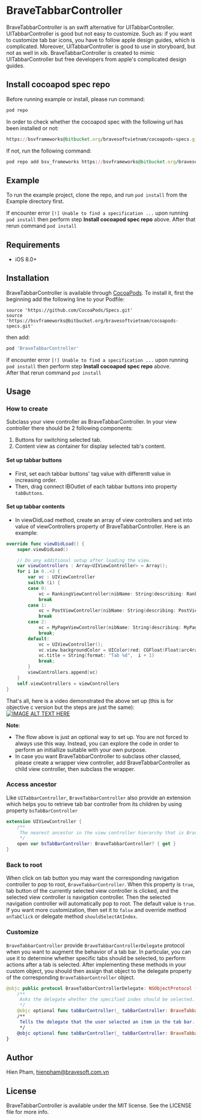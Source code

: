 # BraveTabbarController

BraveTabbarController is an swift alternative for UITabbarController. UITabbarController is good but not easy to customize. Such as: if you want to customize tab bar icons, you have to follow apple design guides, which is complicated. Moreover, UITabbarController is good to use in storyboard, but not as well in xib. BraveTabbarController is created to mimic UITabbarController but free developers from apple's complicated design guides.

## Install cocoapod spec repo
Before running example or install, please run command:  
```ruby
pod repo
```
In order to check whether the cocoapod spec with the following url has been installed or not:  
```ruby
https://bsvframeworks@bitbucket.org/bravesoftvietnam/cocoapods-specs.git
```
If not, run the following command:  
```ruby
pod repo add bsv_frameworks https://bsvframeworks@bitbucket.org/bravesoftvietnam/cocoapods-specs.git
```
## Example

To run the example project, clone the repo, and run `pod install` from the Example directory first.

If encounter error `[!] Unable to find a specification ...` upon running `pod install` then perform step **Install cocoapod spec repo** above.
After that rerun command `pod install`

## Requirements
- iOS 8.0+

## Installation

BraveTabbarController is available through [CocoaPods](https://cocoapods.org). To install it, first the beginning add the following line to your Podfile:  
```
source 'https://github.com/CocoaPods/Specs.git'
source 'https://bsvframeworks@bitbucket.org/bravesoftvietnam/cocoapods-specs.git'
```  
then add:  
```ruby
pod 'BraveTabbarController'
```
If encounter error `[!] Unable to find a specification ...` upon running `pod install` then perform step **Install cocoapod spec repo** above.  
After that rerun command `pod install`

## Usage

### How to create

Subclass your view controller as BraveTabbarController. In your view controller there should be 2 following components: 
1. Buttons for switching selected tab.
2. Content view as container for display selected tab's content.

#### Set up tabbar buttons
- First, set each tabbar buttons' tag value with differentt value in increasing order. 
- Then, drag connect IBOutlet of each tabbar buttons into property `tabButtons`.

#### Set up tabbar contents
- In viewDidLoad method, create an array of view controllers and set into value of viewControllers property of BraveTabbarController. Here is an example:  

```swift
override func viewDidLoad() {
    super.viewDidLoad()

    // Do any additional setup after loading the view.
    var viewControllers : Array<UIViewController> = Array();
    for i in 0..<3 {
        var vc : UIViewController
        switch (i) {
        case 0:
            vc = RankingViewController(nibName: String(describing: RankingViewController.self), bundle:nil)
            break
        case 1:
            vc = PostViewController(nibName: String(describing: PostViewController.self), bundle:nil)
            break
        case 2:
            vc = MyPageViewController(nibName: String(describing: MyPageViewController.self), bundle:nil)
            break;
        default:
            vc = UIViewController();
            vc.view.backgroundColor = UIColor(red: CGFloat(Float(arc4random()) / Float(UINT32_MAX)), green: CGFloat(Float(arc4random()) / Float(UINT32_MAX)), blue: CGFloat(Float(arc4random()) / Float(UINT32_MAX)), alpha: 1);
            vc.title = String(format: "Tab %d",  i + 1)
            break;
        }
        viewControllers.append(vc)
    }
    self.viewControllers = viewControllers
}
```

That's all, here is a video demonstrated the above set up (this is for objective c version but the steps are just the same):  
[![IMAGE ALT TEXT HERE](http://i3.ytimg.com/vi/jREqJEXATCY/hqdefault.jpg)](https://youtu.be/jREqJEXATCY)

**Note**: 
- The flow above is just an optional way to set up. You are not forced to always use this way. Instead, you can explore the code in order to perform an initiallize suitable with your own purpose.
- In case you want BraveTabbarController to subclass other classed, please create a wrapper view controller, add BraveTabbarController as child view controller, then subclass the wrapper.

### Access ancestor
Like `UITabbarController`, `BraveTabbarController` also provide an extension which helps you to retrieve tab bar controller from its children by using property `bsTabBarController`
```swift
extension UIViewController {
    /**
     The nearest ancestor in the view controller hierarchy that is BraveTabbarController.
     */
    open var bsTabBarController: BraveTabbarController? { get }
}
```

### Back to root
When click on tab button you may want the corresponding navigation controller to pop to root, `BraveTabbarController`. When this property is `true`, tab button of the currently selected view controller is clicked, and the selected view controller is navigation controller. Then the selected navigation controller will automatically pop to root. The default value is `true`.
If you want more customization, then set it to `false` and override method `onTabClick` or delegate method `shouldSelectAtIndex`.

### Customize
`BraveTabbarController` provide `BraveTabbarControllerDelegate` protocol when you want to augment the behavior of a tab bar. In particular, you can use it to determine whether specific tabs should be selected, to perform actions after a tab is selected. After implementing these methods in your custom object, you should then assign that object to the delegate property of the corresponding `BraveTabbarController` object.
```swift
@objc public protocol BraveTabbarControllerDelegate: NSObjectProtocol {
    /**
     Asks the delegate whether the specified index should be selected.
     */
    @objc optional func tabBarController(_ tabBarController: BraveTabbarController, shouldSelectAtIndex selectedIndex: Int) -> Bool
    /**
     Tells the delegate that the user selected an item in the tab bar.
     */
    @objc optional func tabBarController(_ tabBarController: BraveTabbarController, didSelectAtIndex selectedIndex: Int)
}
```

## Author

Hien Pham, hienpham@bravesoft.com.vn

## License

BraveTabbarController is available under the MIT license. See the LICENSE file for more info.
